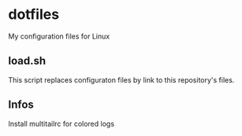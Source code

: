 dotfiles
========

My configuration files for Linux

## load.sh

This script replaces configuraton files by link to this repository's files.

## Infos

Install multitailrc for colored logs
